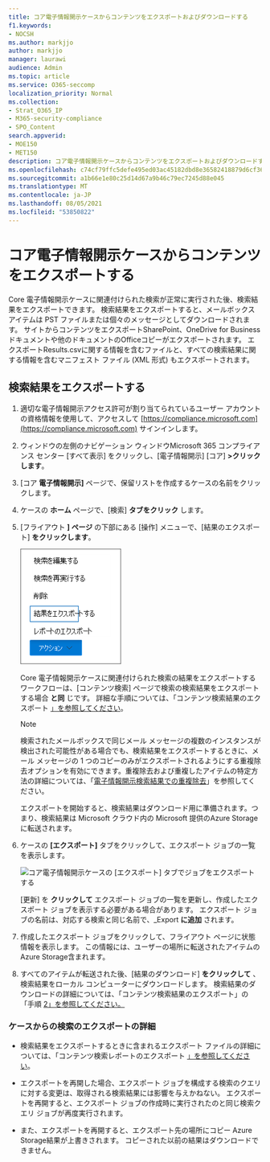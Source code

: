 ```yaml
---
title: コア電子情報開示ケースからコンテンツをエクスポートおよびダウンロードする
f1.keywords:
- NOCSH
ms.author: markjjo
author: markjjo
manager: laurawi
audience: Admin
ms.topic: article
ms.service: O365-seccomp
localization_priority: Normal
ms.collection:
- Strat_O365_IP
- M365-security-compliance
- SPO_Content
search.appverid:
- MOE150
- MET150
description: コア電子情報開示ケースからコンテンツをエクスポートおよびダウンロードする方法について説明します。Microsoft 365。
ms.openlocfilehash: c74cf79ffc5defe495ed03ac45182dbd8e36582418879d6cf367242b96095eb9
ms.sourcegitcommit: a1b66e1e80c25d14d67a9b46c79ec7245d88e045
ms.translationtype: MT
ms.contentlocale: ja-JP
ms.lasthandoff: 08/05/2021
ms.locfileid: "53850822"
---
```

# <a name="export-content-from-a-core-ediscovery-case"></a>コア電子情報開示ケースからコンテンツをエクスポートする

Core 電子情報開示ケースに関連付けられた検索が正常に実行された後、検索結果をエクスポートできます。 検索結果をエクスポートすると、メールボックス アイテムは PST ファイルまたは個々のメッセージとしてダウンロードされます。 サイトからコンテンツをエクスポートSharePoint、OneDrive for Businessドキュメントや他のドキュメントのOfficeコピーがエクスポートされます。 エクスポートResults.csvに関する情報を含むファイルと、すべての検索結果に関する情報を含むマニフェスト ファイル (XML 形式) もエクスポートされます。
  
## <a name="export-search-results"></a>検索結果をエクスポートする

1. 適切な電子情報開示アクセス許可が割り当てられているユーザー アカウントの資格情報を使用して、アクセスして [https://compliance.microsoft.com](https://compliance.microsoft.com) サインインします。

2. ウィンドウの左側のナビゲーション ウィンドウMicrosoft 365 コンプライアンス センター [すべて表示] をクリックし、[電子情報開示] [コア] **>クリックします**。

3. [コア **電子情報開示]** ページで、保留リストを作成するケースの名前をクリックします。

4. ケースの **ホーム** ページで、[検索] **タブをクリック** します。

5. [フライアウト **] ページ** の下部にある [操作] メニューで、[結果のエクスポート] **をクリックします**。

   ![[操作] メニューの [結果のエクスポート] オプション](../media/ActionMenuExportResults.png)

   Core 電子情報開示ケースに関連付けられた検索の結果をエクスポートするワークフローは、[コンテンツ検索] ページで検索の検索結果をエクスポートする場合 **と同** じです。 詳細な手順については、「コンテンツ検索結果のエクスポート [」を参照してください](export-search-results.md)。

   > [!NOTE]
   > 検索されたメールボックスで同じメール メッセージの複数のインスタンスが検出された可能性がある場合でも、検索結果をエクスポートするときに、メール メッセージの 1 つのコピーのみがエクスポートされるようにする重複除去オプションを有効にできます。重複除去および重複したアイテムの特定方法の詳細については、「[電子情報開示検索結果での重複除去](de-duplication-in-ediscovery-search-results.md)」を参照してください。

   エクスポートを開始すると、検索結果はダウンロード用に準備されます。つまり、検索結果は Microsoft クラウド内の Microsoft 提供のAzure Storageに転送されます。
  
6. ケースの **[エクスポート]** タブをクリックして、エクスポート ジョブの一覧を表示します。
  
   ![コア電子情報開示ケースの [エクスポート] タブでジョブをエクスポートする](../media/CoreeDiscoveryExport.png)

   [更新] を **クリックして** エクスポート ジョブの一覧を更新し、作成したエクスポート ジョブを表示する必要がある場合があります。 エクスポート ジョブの名前は、対応する検索と同じ名前で、_Export **に追加** されます。

7. 作成したエクスポート ジョブをクリックして、フライアウト ページに状態情報を表示します。 この情報には、ユーザーの場所に転送されたアイテムのAzure Storage含まれます。

8. すべてのアイテムが転送された後、[結果のダウンロード] **をクリックして** 、検索結果をローカル コンピューターにダウンロードします。 検索結果のダウンロードの詳細については、「コンテンツ検索結果のエクスポート」の「手順 [2」を参照してください。](export-search-results.md#step-2-download-the-search-results)

### <a name="more-information-about-exporting-searches-from-a-case"></a>ケースからの検索のエクスポートの詳細

- 検索結果をエクスポートするときに含まれるエクスポート ファイルの詳細については、「コンテンツ検索レポートのエクスポート [」を参照してください](export-a-content-search-report.md#whats-included-in-the-report)。

- エクスポートを再開した場合、エクスポート ジョブを構成する検索のクエリに対する変更は、取得される検索結果には影響を与えかねない。 エクスポートを再開すると、エクスポート ジョブの作成時に実行されたのと同じ検索クエリ ジョブが再度実行されます。

- また、エクスポートを再開すると、エクスポート先の場所にコピー Azure Storage結果が上書きされます。 コピーされた以前の結果はダウンロードできません。
